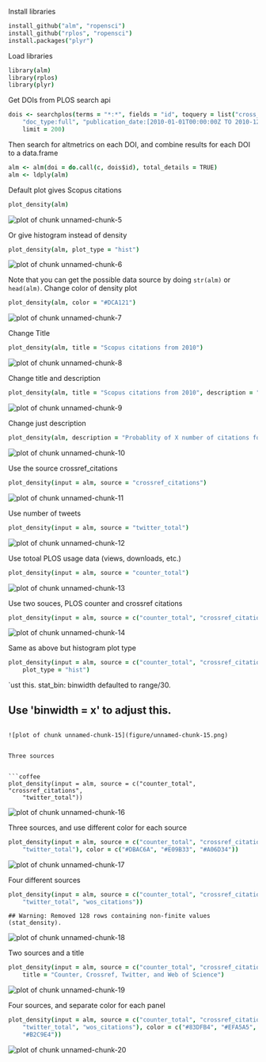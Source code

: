 Install libraries


```coffee
install_github("alm", "ropensci")
install_github("rplos", "ropensci")
install.packages("plyr")
```


Load libraries


```coffee
library(alm)
library(rplos)
library(plyr)
```


Get DOIs from PLOS search api


```coffee
dois <- searchplos(terms = "*:*", fields = "id", toquery = list("cross_published_journal_key:PLoSONE", 
    "doc_type:full", "publication_date:[2010-01-01T00:00:00Z TO 2010-12-31T23:59:59Z]"), 
    limit = 200)
```


Then search for altmetrics on each DOI, and combine results for each DOI to a data.frame 


```coffee
alm <- alm(doi = do.call(c, dois$id), total_details = TRUE)
alm <- ldply(alm)
```


Default plot gives Scopus citations


```coffee
plot_density(alm)
```

![plot of chunk unnamed-chunk-5](figure/unnamed-chunk-5.png) 


Or give histogram instead of density


```coffee
plot_density(alm, plot_type = "hist")
```

![plot of chunk unnamed-chunk-6](figure/unnamed-chunk-6.png) 


Note that you can get the possible data source by doing `str(alm)` or `head(alm)`. Change color of density plot


```coffee
plot_density(alm, color = "#DCA121")
```

![plot of chunk unnamed-chunk-7](figure/unnamed-chunk-7.png) 


Change Title


```coffee
plot_density(alm, title = "Scopus citations from 2010")
```

![plot of chunk unnamed-chunk-8](figure/unnamed-chunk-8.png) 


Change title and description


```coffee
plot_density(alm, title = "Scopus citations from 2010", description = "Probablity of X number of citations for a paper")
```

![plot of chunk unnamed-chunk-9](figure/unnamed-chunk-9.png) 


Change just description


```coffee
plot_density(alm, description = "Probablity of X number of citations for a paper")
```

![plot of chunk unnamed-chunk-10](figure/unnamed-chunk-10.png) 


Use the source crossref_citations


```coffee
plot_density(input = alm, source = "crossref_citations")
```

![plot of chunk unnamed-chunk-11](figure/unnamed-chunk-11.png) 


Use number of tweets 


```coffee
plot_density(input = alm, source = "twitter_total")
```

![plot of chunk unnamed-chunk-12](figure/unnamed-chunk-12.png) 


Use totoal PLOS usage data (views, downloads, etc.) 


```coffee
plot_density(input = alm, source = "counter_total")
```

![plot of chunk unnamed-chunk-13](figure/unnamed-chunk-13.png) 


Use two souces, PLOS counter and crossref citations


```coffee
plot_density(input = alm, source = c("counter_total", "crossref_citations"))
```

![plot of chunk unnamed-chunk-14](figure/unnamed-chunk-14.png) 


Same as above but histogram plot type


```coffee
plot_density(input = alm, source = c("counter_total", "crossref_citations"), 
    plot_type = "hist")
```

`ust this. stat_bin: binwidth defaulted to range/30.
## Use 'binwidth = x' to adjust this.
```

![plot of chunk unnamed-chunk-15](figure/unnamed-chunk-15.png) 


Three sources


```coffee
plot_density(input = alm, source = c("counter_total", "crossref_citations", 
    "twitter_total"))
```

![plot of chunk unnamed-chunk-16](figure/unnamed-chunk-16.png) 


Three sources, and use different color for each source


```coffee
plot_density(input = alm, source = c("counter_total", "crossref_citations", 
    "twitter_total"), color = c("#DBAC6A", "#E09B33", "#A06D34"))
```

![plot of chunk unnamed-chunk-17](figure/unnamed-chunk-17.png) 


Four different sources


```coffee
plot_density(input = alm, source = c("counter_total", "crossref_citations", 
    "twitter_total", "wos_citations"))
```

```
## Warning: Removed 128 rows containing non-finite values (stat_density).
```

![plot of chunk unnamed-chunk-18](figure/unnamed-chunk-18.png) 


Two sources and a title


```coffee
plot_density(input = alm, source = c("counter_total", "crossref_citations"), 
    title = "Counter, Crossref, Twitter, and Web of Science")
```

![plot of chunk unnamed-chunk-19](figure/unnamed-chunk-19.png) 


Four sources, and separate color for each panel


```coffee
plot_density(input = alm, source = c("counter_total", "crossref_citations", 
    "twitter_total", "wos_citations"), color = c("#83DFB4", "#EFA5A5", "#CFD470", 
    "#B2C9E4"))
```

![plot of chunk unnamed-chunk-20](figure/unnamed-chunk-20.png) 


